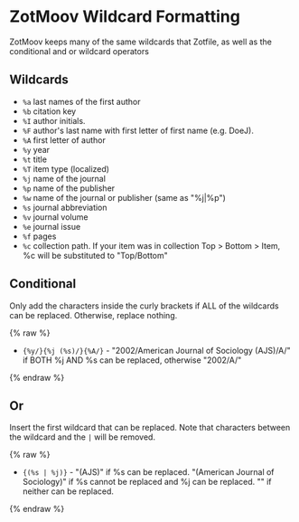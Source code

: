 # ZotMoov Wildcard Formatting

ZotMoov keeps many of the same wildcards that Zotfile, as well as the conditional and or wildcard operators

## Wildcards
- `%a` last names of the first author
- `%b` citation key
- `%I` author initials.
- `%F` author's last name with first letter of first name (e.g. DoeJ).
- `%A` first letter of author
- `%y` year
- `%t` title
- `%T` item type (localized)
- `%j` name of the journal
- `%p` name of the publisher
- `%w` name of the journal or publisher (same as "%j|%p")
- `%s` journal abbreviation
- `%v` journal volume
- `%e` journal issue
- `%f` pages
- `%c` collection path. If your item was in collection Top > Bottom > Item, %c will be substituted to "Top/Bottom" 

## Conditional

Only add the characters inside the curly brackets if ALL of the wildcards can be replaced. Otherwise, replace nothing.

{% raw %}

- `{%y/}{%j (%s)/}{%A/}` - "2002/American Journal of Sociology (AJS)/A/" if BOTH %j AND %s can be replaced, otherwise "2002/A/"

{% endraw %}


## Or

Insert the first wildcard that can be replaced. Note that characters between the wildcard and the `|` will be removed.

{% raw %}

- `{(%s | %j)}` - "(AJS)" if %s can be replaced. "(American Journal of Sociology)" if %s cannot be replaced and %j can be replaced. "" if neither can be replaced.

{% endraw %}